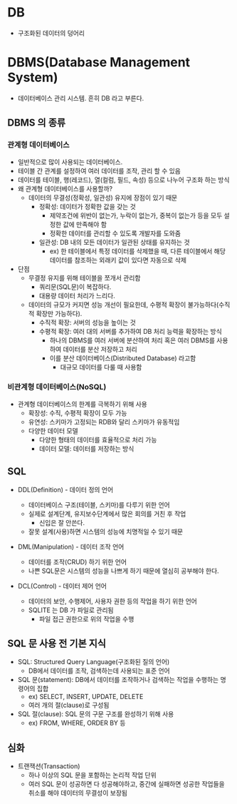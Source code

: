 # DB
- 구조화된 데이터의 덩어리

# DBMS(Database Management System)
- 데이터베이스 관리 시스템. 흔히 DB 라고 부른다.

## DBMS 의 종류

### 관계형 데이터베이스
- 일반적으로 많이 사용되는 데이터베이스.
- 테이블 간 관계를 설정하여 여러 데이터를 조작, 관리 할 수 있음
- 데이터를 테이블, 행(레코드), 열(컬럼, 필드, 속성) 등으로 나누어 구조화 하는 방식
- 왜 관계형 데이터베이스를 사용할까?
  - 데이터의 무결성(정확성, 일관성) 유지에 장점이 있기 때문
    - 정확성: 데이터가 정확한 값을 갖는 것
      - 제약조건에 위반이 없는가, 누락이 없는가, 중복이 없는가 등을 모두 설정한 값에 만족해야 함
      - 정확한 데이터를 관리할 수 있도록 개발자를 도와줌
    - 일관성: DB 내의 모든 데이터가 일관된 상태를 유지하는 것
      - ex) 한 테이블에서 특정 데이터를 삭제했을 때, 다른 테이블에서 해당 데이터를 참조하는 외래키 값이 있다면 자동으로 삭제
- 단점
  - 무결정 유지를 위해 테이블을 쪼개서 관리함
    - 쿼리문(SQL문)이 복잡하다.
    - 대용량 데이터 처리가 느리다.
  - 데이터의 규모가 커지면 성능 개선이 필요한데, 수평적 확장이 불가능하다(수직적 확장만 가능하다).
    - 수직적 확장: 서버의 성능을 높이는 것
    - 수평적 확장: 여러 대의 서버를 추가하여 DB 처리 능력을 확장하는 방식
      - 하나의 DBMS를 여러 서버에 분산하여 처리 혹은 여러 DBMS를 사용하여 데이터를 분산 저장하고 처리
      - 이를 분산 데이터베이스(Distributed Database) 라고함
        - 대규모 데이터를 다룰 때 사용함

### 비관계형 데이터베이스(NoSQL)
- 관계형 데이터베이스의 한계를 극복하기 위해 사용
  - 확장성: 수직, 수평적 확장이 모두 가능
  - 유연성: 스키마가 고정되는 RDB와 달리 스키마가 유동적임
  - 다양한 데이터 모델
    - 다양한 형태의 데이터를 효율적으로 처리 가능
    - 데이터 모델: 데이터를 저장하는 방식

## SQL

- DDL(Definition) - 데이터 정의 언어
  - 데이터베이스 구조(테이블, 스키마)를 다루기 위한 언어
  - 실제로 설계단계, 유지보수단계에서 많은 회의를 거친 후 작업
    - 신입은 잘 안쓴다.
  - 잘못 설계(사용)하면 시스템의 성능에 치명적일 수 있기 때문

- DML(Manipulation) - 데이터 조작 언어
  - 데이터를 조작(CRUD) 하기 위한 언어
  - 나쁜 SQL문은 시스템의 성능을 나쁘게 하기 때문에 열심히 공부해야 한다.

- DCL(Control) - 데이터 제어 언어
  - 데이터의 보안, 수행제어, 사용자 권한 등의 작업을 하기 위한 언어
  - SQLITE 는 DB 가 파일로 관리됨
    - 파일 접근 권한으로 위의 작업을 수행

## SQL 문 사용 전 기본 지식
- SQL: Structured Query Language(구조화된 질의 언어)
  - DB에서 데이터를 조작, 검색하는데 사용되는 표준 언어
- SQL 문(statement): DB에서 데이터를 조작하거나 검색하는 작업을 수행하는 명령어의 집합
  - ex) SELECT, INSERT, UPDATE, DELETE
  - 여러 개의 절(clause)로 구성됨
- SQL 절(clause): SQL 문의 구문 구조를 완성하기 위해 사용
  - ex) FROM, WHERE, ORDER BY 등

## 심화
- 트랜잭션(Transaction)
  - 하나 이상의 SQL 문을 포함하는 논리적 작업 단위
  - 여러 SQL 문이 성공하면 다 성공해야하고, 중간에 실패하면 성공한 작업들을 취소를 해야 데이터의 무결성이 보장됨